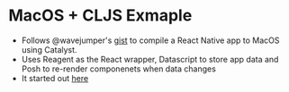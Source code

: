 # MacOS + CLJS Exmaple

- Follows @wavejumper's [gist](https://gist.github.com/wavejumper/81852b2fc6beebf234a1fd4a7adeb3b8) to compile a React Native app to MacOS using Catalyst.
- Uses Reagent as the React wrapper, Datascript to store app data and Posh to re-render componenets when data changes
- It started out [here](https://twitter.com/_avichalp_/status/1318214106030243841?s=20)
